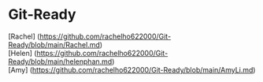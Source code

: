 # Git-Ready
[Rachel] (https://github.com/rachelho622000/Git-Ready/blob/main/Rachel.md) <br> 
[Helen] (https://github.com/rachelho622000/Git-Ready/blob/main/helenphan.md) <br>
[Amy] (https://github.com/rachelho622000/Git-Ready/blob/main/AmyLi.md) <br>
